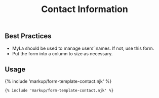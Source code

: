 ﻿---
title: Contact Information
summary: The Contact Information form allows the user to manage their bare minimum contact information.
tags: form-templates
layout: guide
image: /img/illustrations/illus-contact-information.svg
imageAlt: 
social:
  title: Contact Information
  description: The Contact Information form allows the user to manage their bare minimum contact information.
  image:
eleventyNavigation:
  key: Contact Information
  parent: Form Templates
  order: 3
  excerpt: The Contact Information form allows the user to manage their bare minimum contact information.
  img: /img/illustrations/illus-contact-information.svg
---

## Best Practices

- MyLa should be used to manage users’ names. If not, use this form.
- Put the form into a column to size as necessary.

## Usage

{% include 'markup/form-template-contact.njk' %}

``` html
{% include 'markup/form-template-contact.njk' %}
```

